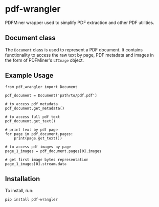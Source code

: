 # pdf-wrangler

PDFMiner wrapper used to simplify PDF extraction and other PDF utilities.

## Document class

The `Document` class is used to represent a PDF document. It contains functionality to access the raw text by page, PDF metadata and images in the form of PDFMiner's `LTImage` object.

## Example Usage

```
from pdf_wrangler import Document

pdf_document = Document('path/to/pdf.pdf')

# to access pdf metadata
pdf_document.get_metadata()

# to access full pdf text
pdf_document.get_text()

# print text by pdf page
for page in pdf_document.pages:
    print(page.get_text())

# to access pdf images by page
page_1_images = pdf_document.pages[0].images

# get first image bytes representation
page_1_images[0].stream.data
```

## Installation

To install, run:
```
pip install pdf-wrangler
```